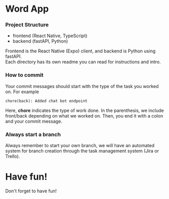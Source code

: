 # Word App

### Project Structure

- frontend (React Native, TypeScript)
- backend (fastAPI, Python)

Frontend is the React Native (Expo) client, and backend is Python using fastAPI.
<br>
Each directory has its own readme you can read for instructions and intro.

### How to commit

Your commit messages should start with the type of the task you worked on.
For example

`chore(back): Added chat bot endpoint`

Here, **chore** indicates the type of work done. In the parenthesis, we include front/back depending on what we worked on. Then, you end it with a colon and your commit message.

### Always start a branch

Always remember to start your own branch, we will have an automated system for branch creation through the task management system (Jira or Trello).

# Have fun!

Don't forget to have fun!

